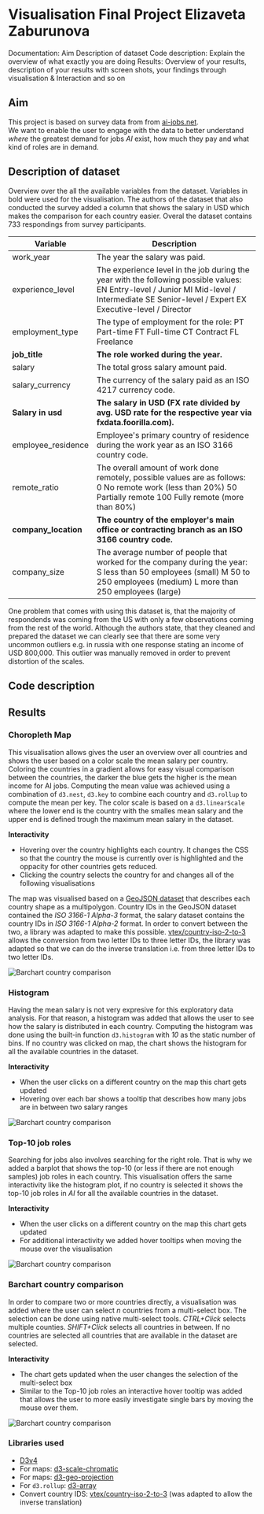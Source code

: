 # Visualisation Final Project Elizaveta Zaburunova

Documentation:
Aim
Description of dataset
Code description: Explain the overview of what exactly you are doing
Results: Overview of your results, description of your results with screen shots, your findings through visualisation & Interaction and so on

## Aim

This project is based on survey data from from [ai-jobs.net](https://salaries.ai-jobs.net/download/). \
We want to enable the user to engage with the data to better understand _where_ the greatest demand
for jobs _AI_ exist, how much they pay and what kind of roles are in demand.

## Description of dataset

Overview over the all the available variables from the dataset. Variables in bold were used for the visualisation. The authors of the dataset that also conducted the
survey added a column that shows the salary in USD which makes the comparison for each country easier. Overal the dataset contains 733 respondings from survey participants.

| Variable             | Description                                                                                                                                                                                    |
| -------------------- | ---------------------------------------------------------------------------------------------------------------------------------------------------------------------------------------------- |
| work_year            | The year the salary was paid.                                                                                                                                                                  |
| experience_level     | The experience level in the job during the year with the following possible values: EN Entry-level / Junior MI Mid-level / Intermediate SE Senior-level / Expert EX Executive-level / Director |
| employment_type      | The type of employment for the role: PT Part-time FT Full-time CT Contract FL Freelance                                                                                                        |
| **job_title**        | **The role worked during the year.**                                                                                                                                                           |
| salary               | The total gross salary amount paid.                                                                                                                                                            |
| salary_currency      | The currency of the salary paid as an ISO 4217 currency code.                                                                                                                                  |
| **Salary in usd**    | **The salary in USD (FX rate divided by avg. USD rate for the respective year via fxdata.foorilla.com).**                                                                                      |
| employee_residence   | Employee's primary country of residence during the work year as an ISO 3166 country code.                                                                                                      |
| remote_ratio         | The overall amount of work done remotely, possible values are as follows: 0 No remote work (less than 20%) 50 Partially remote 100 Fully remote (more than 80%)                                |
| **company_location** | **The country of the employer's main office or contracting branch as an ISO 3166 country code.**                                                                                               |
| company_size         | The average number of people that worked for the company during the year: S less than 50 employees (small) M 50 to 250 employees (medium) L more than 250 employees (large)                    |

One problem that comes with using this dataset is, that the majority of respondends was coming from the US with only a few observations coming from the rest of the world.
Although the authors state, that they cleaned and prepared the dataset we can clearly see that there are some very uncommon outliers e.g. in russia with one response stating
an income of USD 800,000. This outlier was manually removed in order to prevent distortion of the scales.

## Code description

## Results

### Choropleth Map

This visualisation allows gives the user an overview over all countries and shows the user based on a color scale the mean salary per country. Coloring the
countries in a gradient allows for easy visual comparison between the countries, the darker the blue gets the higher is the mean income for AI jobs.
Computing the mean value was achieved using a combination of `d3.nest`, `d3.key` to combine each country and `d3.rollup` to compute the mean per key.
The color scale is based on a `d3.linearScale` where the lower end is the country with the smalles mean salary and the upper end is defined trough the maximum
mean salary in the dataset.

**Interactivity**

- Hovering over the country highlights each country. It changes the CSS so that the country the mouse is currently over is highlighted
  and the oppacity for other countries gets reduced.
- Clicking the country selects the country for and changes all of the following visualisations

The map was visualised based on a [GeoJSON dataset](https://raw.githubusercontent.com/holtzy/D3-graph-gallery/master/DATA/world.geojson) that describes each
country shape as a multipolygon.
Country IDs in the GeoJSON dataset contained the _ISO 3166-1 Alpha-3_ format, the salary dataset contains the country IDs in _ISO 3166-1 Alpha-2_ format.
In order to convert between the two, a library was adapted to make this possible. [vtex/country-iso-2-to-3](https://github.com/vtex/country-iso-2-to-3) allows the
conversion from two letter IDs to three letter IDs, the library was adapted so that we can do the inverse translation i.e. from three letter IDs to two letter IDs.

![Barchart country comparison](assets/choropleth_map.png)

### Histogram

Having the mean salary is not very expresive for this exploratory data analysis. For that reason, a histogram was added that allows the user to
see how the salary is distributed in each country. Computing the histogram was done using the built-in function `d3.histogram` with _10_ as the static number
of bins. If no country was clicked on map, the chart shows the histogram for all the available countries in the dataset.

**Interactivity**

- When the user clicks on a different country on the map this chart gets updated
- Hovering over each bar shows a tooltip that describes how many jobs are in between two salary ranges

![Barchart country comparison](assets/histogram_country.png)

### Top-10 job roles

Searching for jobs also involves searching for the right role. That is why we added a barplot that shows the top-10 (or less if there are not enough samples)
job roles in each country. This visualisation offers the same interactivity like the histogram plot, if no country is selected it shows the top-10 job roles in _AI_
for all the available countries in the dataset.

**Interactivity**

- When the user clicks on a different country on the map this chart gets updated
- For additional interactivity we added hover tooltips when moving the mouse over the visualisation

![Barchart country comparison](assets/job_roles.png)

### Barchart country comparison

In order to compare two or more countries directly, a visualisation was added where the user can select _n_ countries from a multi-select box. The selection
can be done using native multi-select tools. _CTRL+Click_ selects multiple counties. _SHIFT+Click_ selects all countries in between. If no countries are selected
all countries that are available in the dataset are selected.

**Interactivity**

- The chart gets updated when the user changes the selection of the multi-select box
- Similar to the Top-10 job roles an interactive hover tooltip was added that allows the user to more easily investigate single bars by moving the mouse over them.

![Barchart country comparison](assets/barchart_country.jpg)

### Libraries used

- [D3v4](https://github.com/d3/d3/tree/4)
- For maps: [d3-scale-chromatic](https://github.com/d3/d3-scale-chromatic)
- For maps: [d3-geo-projection](https://github.com/d3/d3-geo-projection)
- For `d3.rollup`: [d3-array](https://github.com/d3/d3-array)
- Convert country IDS: [vtex/country-iso-2-to-3](https://github.com/vtex/country-iso-2-to-3) (was adapted to allow the inverse translation)
